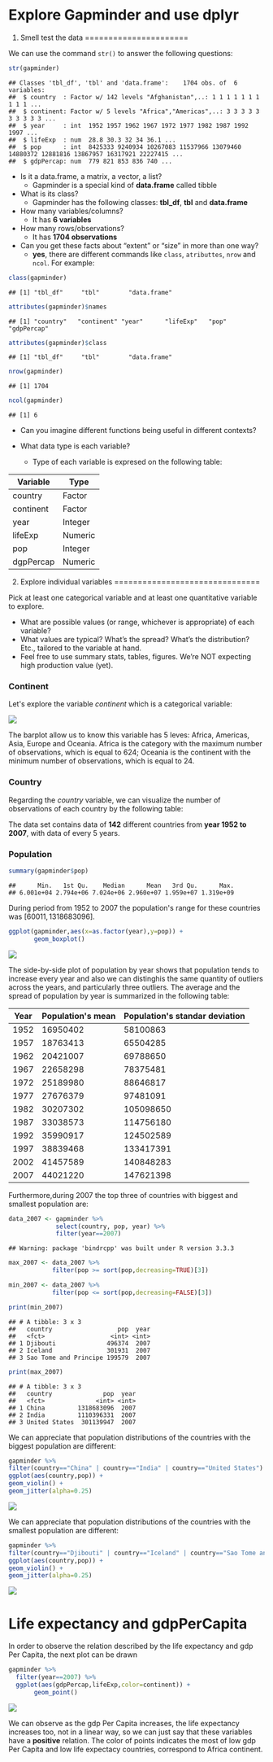 Explore Gapminder and use dplyr
================

1. Smell test the data
======================

We can use the command `str()` to answer the following questions:

``` r
str(gapminder)
```

    ## Classes 'tbl_df', 'tbl' and 'data.frame':    1704 obs. of  6 variables:
    ##  $ country  : Factor w/ 142 levels "Afghanistan",..: 1 1 1 1 1 1 1 1 1 1 ...
    ##  $ continent: Factor w/ 5 levels "Africa","Americas",..: 3 3 3 3 3 3 3 3 3 3 ...
    ##  $ year     : int  1952 1957 1962 1967 1972 1977 1982 1987 1992 1997 ...
    ##  $ lifeExp  : num  28.8 30.3 32 34 36.1 ...
    ##  $ pop      : int  8425333 9240934 10267083 11537966 13079460 14880372 12881816 13867957 16317921 22227415 ...
    ##  $ gdpPercap: num  779 821 853 836 740 ...

-   Is it a data.frame, a matrix, a vector, a list?
    -   Gapminder is a special kind of **data.frame** called tibble
-   What is its class?
    -   Gapminder has the following classes: **tbl\_df**, **tbl** and **data.frame**
-   How many variables/columns?
    -   It has **6 variables**
-   How many rows/observations?
    -   It has **1704 observations**
-   Can you get these facts about “extent” or “size” in more than one way?
    -   **yes**, there are different commands like `class`, `atributtes`, `nrow` and `ncol`. For example:

``` r
class(gapminder)
```

    ## [1] "tbl_df"     "tbl"        "data.frame"

``` r
attributes(gapminder)$names
```

    ## [1] "country"   "continent" "year"      "lifeExp"   "pop"       "gdpPercap"

``` r
attributes(gapminder)$class
```

    ## [1] "tbl_df"     "tbl"        "data.frame"

``` r
nrow(gapminder)
```

    ## [1] 1704

``` r
ncol(gapminder)    
```

    ## [1] 6

-   Can you imagine different functions being useful in different contexts?

-   What data type is each variable?
    -   Type of each variable is expresed on the following table:

| Variable  | Type    |
|-----------|---------|
| country   | Factor  |
| continent | Factor  |
| year      | Integer |
| lifeExp   | Numeric |
| pop       | Integer |
| dgpPercap | Numeric |

2. Explore individual variables
===============================

Pick at least one categorical variable and at least one quantitative variable to explore.

-   What are possible values (or range, whichever is appropriate) of each variable?
-   What values are typical? What’s the spread? What’s the distribution? Etc., tailored to the variable at hand.
-   Feel free to use summary stats, tables, figures. We’re NOT expecting high production value (yet).

### Continent

Let's explore the variable *continent* which is a categorical variable:

![](hw02-CeciliaLe07_files/figure-markdown_github/unnamed-chunk-7-1.png)

The barplot allow us to know this variable has 5 leves: Africa, Americas, Asia, Europe and Oceania. Africa is the category with the maximum number of observations, which is equal to 624; Oceania is the continent with the minimum number of observations, which is equal to 24.

### Country

Regarding the *country* variable, we can visualize the number of observations of each country by the following table:

The data set contains data of **142** different countries from **year 1952 to 2007**, with data of every 5 years.

### Population

``` r
summary(gapminder$pop)
```

    ##      Min.   1st Qu.    Median      Mean   3rd Qu.      Max. 
    ## 6.001e+04 2.794e+06 7.024e+06 2.960e+07 1.959e+07 1.319e+09

During period from 1952 to 2007 the population's range for these countries was \[60011, 1318683096\].

``` r
ggplot(gapminder,aes(x=as.factor(year),y=pop)) +
       geom_boxplot()
```

![](hw02-CeciliaLe07_files/figure-markdown_github/unnamed-chunk-11-1.png)

The side-by-side plot of population by year shows that population tends to increase every year and also we can distinghis the same quantity of outliers across the years, and particularly three outliers. The average and the spread of population by year is summarized in the following table:

| Year | Population's mean | Population's standar deviation |
|------|-------------------|--------------------------------|
| 1952 | 16950402          | 58100863                       |
| 1957 | 18763413          | 65504285                       |
| 1962 | 20421007          | 69788650                       |
| 1967 | 22658298          | 78375481                       |
| 1972 | 25189980          | 88646817                       |
| 1977 | 27676379          | 97481091                       |
| 1982 | 30207302          | 105098650                      |
| 1987 | 33038573          | 114756180                      |
| 1992 | 35990917          | 124502589                      |
| 1997 | 38839468          | 133417391                      |
| 2002 | 41457589          | 140848283                      |
| 2007 | 44021220          | 147621398                      |

Furthermore,during 2007 the top three of countries with biggest and smallest population are:

``` r
data_2007 <- gapminder %>%
             select(country, pop, year) %>% 
             filter(year==2007) 
```

    ## Warning: package 'bindrcpp' was built under R version 3.3.3

``` r
max_2007 <- data_2007 %>% 
            filter(pop >= sort(pop,decreasing=TRUE)[3])

min_2007 <- data_2007 %>% 
            filter(pop <= sort(pop,decreasing=FALSE)[3])
```

``` r
print(min_2007)
```

    ## # A tibble: 3 x 3
    ##   country                  pop  year
    ##   <fct>                  <int> <int>
    ## 1 Djibouti              496374  2007
    ## 2 Iceland               301931  2007
    ## 3 Sao Tome and Principe 199579  2007

``` r
print(max_2007)
```

    ## # A tibble: 3 x 3
    ##   country              pop  year
    ##   <fct>              <int> <int>
    ## 1 China         1318683096  2007
    ## 2 India         1110396331  2007
    ## 3 United States  301139947  2007

We can appreciate that population distributions of the countries with the biggest population are different:

``` r
gapminder %>% 
filter(country=="China" | country=="India" | country=="United States") %>% 
ggplot(aes(country,pop)) +
geom_violin() +
geom_jitter(alpha=0.25)
```

![](hw02-CeciliaLe07_files/figure-markdown_github/unnamed-chunk-15-1.png)

We can appreciate that population distributions of the countries with the smallest population are different:

``` r
gapminder %>% 
filter(country=="Djibouti" | country=="Iceland" | country=="Sao Tome and Principe") %>% 
ggplot(aes(country,pop)) +
geom_violin() +
geom_jitter(alpha=0.25)
```

![](hw02-CeciliaLe07_files/figure-markdown_github/unnamed-chunk-16-1.png)

Life expectancy and gdpPerCapita
================================

In order to observe the relation described by the life expectancy and gdp Per Capita, the next plot can be drawn

``` r
gapminder %>% 
  filter(year==2007) %>% 
  ggplot(aes(gdpPercap,lifeExp,color=continent)) +
       geom_point()
```

![](hw02-CeciliaLe07_files/figure-markdown_github/unnamed-chunk-17-1.png)

We can observe as the gdp Per Capita increases, the life expectancy increases too, not in a linear way, so we can just say that these variables have a **positive** relation. The color of points indicates the most of low gdp Per Capita and low life expectacy countries, correspond to Africa continent.
